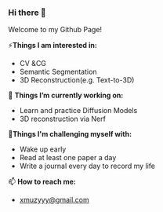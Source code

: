 ### Hi there 👋

Welcome to my Github Page!



⚡**Things I am interested in:**

- CV &CG
- Semantic Segmentation
- 3D Reconstruction(e.g. Text-to-3D)



🌱 **Things I’m currently working on:**

- Learn and practice Diffusion Models 
- 3D reconstruction via Nerf



🔭**Things I'm challenging myself with:**

- Wake up early
- Read at least one paper a day
- Write a journal every day to record my life

📫 **How to reach me:** 

- xmuzyyy@gmail.com
